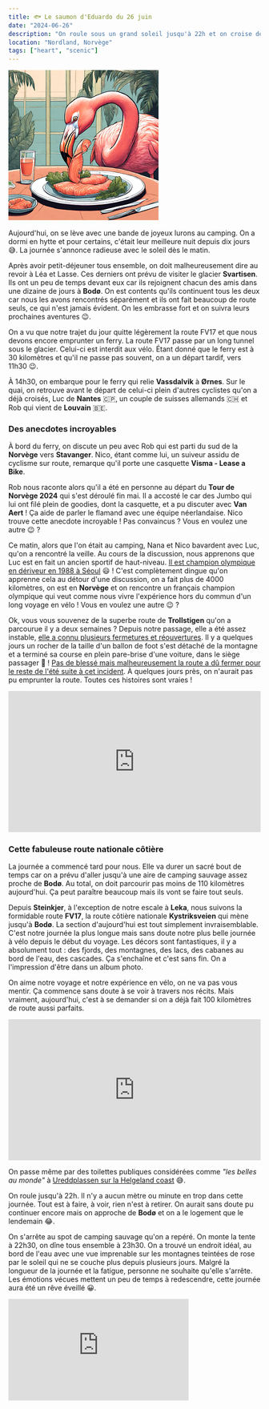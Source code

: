 ```yaml
---
title: 🐟 Le saumon d'Eduardo du 26 juin
date: "2024-06-26"
description: "On roule sous un grand soleil jusqu'à 22h et on croise des paysages à couper le souffle !"
location: "Nordland, Norvège"
tags: ["heart", "scenic"]
---
```


![Saumon d'Eduardo](../saumon_eduardo.png)

Aujourd'hui, on se lève avec une bande de joyeux lurons au camping. On a dormi en hytte et pour certains, c'était leur meilleure nuit depuis dix jours 😅. La journée s'annonce radieuse avec le soleil dès le matin.

Après avoir petit-déjeuner tous ensemble, on doit malheureusement dire au revoir à Léa et Lasse. Ces derniers ont prévu de visiter le glacier **Svartisen**. Ils ont un peu de temps devant eux car ils rejoignent chacun des amis dans une dizaine de jours à **Bodø**. On est contents qu'ils continuent tous les deux car nous les avons rencontrés séparément et ils ont fait beaucoup de route seuls, ce qui n'est jamais évident. On les embrasse fort et on suivra leurs prochaines aventures 😉.

On a vu que notre trajet du jour quitte légèrement la route FV17 et que nous devons encore emprunter un ferry. La route FV17 passe par un long tunnel sous le glacier. Celui-ci est interdit aux vélo. Étant donné que le ferry est à 30 kilomètres et qu'il ne passe pas souvent, on a un départ tardif, vers 11h30 😉.

À 14h30, on embarque pour le ferry qui relie **Vassdalvik** à **Ørnes**. Sur le quai, on retrouve avant le départ de celui-ci plein d'autres cyclistes qu'on a déjà croisés, Luc de **Nantes** <span class="d-emoji">🇨🇵</span>, un couple de suisses allemands <span class="d-emoji">🇨🇭</span> et Rob qui vient de **Louvain** <span class="d-emoji">🇧🇪</span>.

### Des anecdotes incroyables

À bord du ferry, on discute un peu avec Rob qui est parti du sud de la **Norvège** vers **Stavanger**. Nico, étant comme lui, un suiveur assidu de cyclisme sur route, remarque qu'il porte une casquette **Visma - Lease a Bike**.

Rob nous raconte alors qu'il a été en personne au départ du **Tour de Norvège 2024** qui s'est déroulé fin mai. Il a accosté le car des Jumbo qui lui ont filé plein de goodies, dont la casquette, et a pu discuter avec **Van Aert** ! Ça aide de parler le flamand avec une équipe néerlandaise. Nico trouve cette anecdote incroyable ! Pas convaincus ? Vous en voulez une autre 😉 ?

Ce matin, alors que l'on était au camping, Nana et Nico bavardent avec Luc, qu'on a rencontré la veille. Au cours de la discussion, nous apprenons que Luc est en fait un ancien sportif de haut-niveau. [Il est champion olympique en dériveur en 1988 à Séoul](https://www.lest-eclair.fr/id601720/article/2024-05-19/luc-pillot-champion-olympique-aubois-de-passage-sur-ses-terres-courtenot-avant) 😃 ! C'est complètement dingue qu'on apprenne cela au détour d'une discussion, on a fait plus de 4000 kilomètres, on est en **Norvège** et on rencontre un français champion olympique qui veut comme nous vivre l'expérience hors du commun d'un long voyage en vélo ! Vous en voulez une autre 😉 ?

Ok, vous vous souvenez de la superbe route de **Trollstigen** qu'on a parcourue il y a deux semaines ? Depuis notre passage, elle a été assez instable, [elle a connu plusieurs fermetures et réouvertures](https://www.thelocal.no/20240607/norways-famous-trollstigen-road-reopens-for-summer). Il y a quelques jours un rocher de la taille d'un ballon de foot s'est détaché de la montagne et a terminé sa course en plein pare-brise d'une voiture, dans le siège passager 🤯 ! [Pas de blessé mais malheureusement la route a dû fermer pour le reste de l'été suite à cet incident](https://www.newsinenglish.no/2024/06/20/rockslides-closed-trollstigen-again/). À quelques jours près, on n'aurait pas pu emprunter la route. Toutes ces histoires sont vraies !

<div style="width: 100%; height: 0; position: relative; padding-bottom: 56%;"><iframe src="https://giphy.com/embed/5PvdsQmoZQx9Ej4xaJ" style="top: 0; left: 0; width: 100%; height: 100%; position: absolute; border: 0;" allowfullscreen scrolling="no" allow="encrypted-media;" class="giphy-embed"></iframe></div>

### Cette fabuleuse route nationale côtière

La journée a commencé tard pour nous. Elle va durer un sacré bout de temps car on a prévu d'aller jusqu'à une aire de camping sauvage assez proche de **Bodø**. Au total, on doit parcourir pas moins de 110 kilomètres aujourd'hui. Ça peut paraître beaucoup mais ils vont se faire tout seuls.

Depuis **Steinkjer**, à l'exception de notre escale à **Leka**, nous suivons la formidable route **FV17**, la route côtière nationale **Kystriksveien** qui mène jusqu'à **Bodø**. La section d'aujourd'hui est tout simplement invraisemblable. C'est notre journée la plus longue mais sans doute notre plus belle journée à vélo depuis le début du voyage. Les décors sont fantastiques, il y a absolument tout : des fjords, des montagnes, des lacs, des cabanes au bord de l'eau, des cascades. Ça s'enchaîne et c'est sans fin. On a l'impression d'être dans un album photo.

On aime notre voyage et notre expérience en vélo, on ne va pas vous mentir. Ça commence sans doute à se voir à travers nos récits. Mais vraiment, aujourd'hui, c'est à se demander si on a déjà fait 100 kilomètres de route aussi parfaits.

<div style="width: 100%; height: 0; position: relative; padding-bottom: 56%;"><iframe src="https://giphy.com/embed/0LwfS4fGJK8FPQbMoV" style="top: 0; left: 0; width: 100%; height: 100%; position: absolute; border: 0;" allowfullscreen scrolling="no" allow="encrypted-media;" class="giphy-embed"></iframe></div>

On passe même par des toilettes publiques considérées comme _"les belles au monde"_ à [Ureddplassen sur la Helgeland coast](https://www.visitnorway.com/plan-your-trip/travel-tips-a-z/norwegian-scenic-routes/worlds-best-toilets/) 😅.

On roule jusqu'à 22h. Il n'y a aucun mètre ou minute en trop dans cette journée. Tout est à faire, à voir, rien n'est à retirer. On aurait sans doute pu continuer encore mais on approche de **Bodø** et on a le logement que le lendemain 😂.

On s'arrête au spot de camping sauvage qu'on a repéré. On monte la tente à 22h30, on dîne tous ensemble à 23h30. On a trouvé un endroit idéal, au bord de l'eau avec une vue imprenable sur les montagnes teintées de rose par le soleil qui ne se couche plus depuis plusieurs jours. Malgré la longueur de la journée et la fatigue, personne ne souhaite qu'elle s'arrête. Les émotions vécues mettent un peu de temps à redescendre, cette journée aura été un rêve éveillé 😀.

<iframe width="360" height="202.5" src="https://www.youtube-nocookie.com/embed/BaXkwWLgpns?si=NFjiEt800Z9xpTER" title="YouTube video player" frameborder="0" allow="accelerometer; autoplay; clipboard-write; encrypted-media; gyroscope; picture-in-picture; web-share"></iframe>
